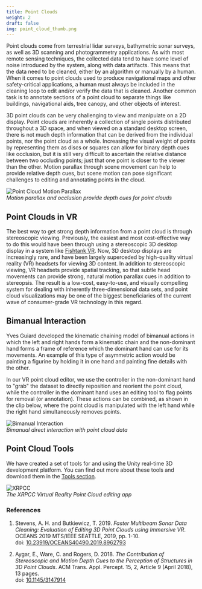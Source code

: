 ```yaml
---
title: Point Clouds
weight: 2
draft: false
img: point_cloud_thumb.png
---
```


Point clouds come from terrestrial lidar surveys, bathymetric sonar surveys, as well as 3D scanning and photogrammetry applications. As with most remote sensing techniques, the collected data tend to have some level of noise introduced by the system, along with data artifacts. This means that the data need to be cleaned, either by an algorithm or manually by a human. When it comes to point clouds used to produce navigational maps and other safety-critical applications, a human must always be included in the cleaning loop to edit and/or verify the data that is cleaned. Another common task is to annotate sections of a point cloud to separate things like buildings, navigational aids, tree canopy, and other objects of interest.

3D point clouds can be very challenging to view and manipulate on a 2D display. Point clouds are inherently a collection of single points distributed throughout a 3D space, and when viewed on a standard desktop screen, there is not much depth information that can be derived from the individual points, nor the point cloud as a whole. Increasing the visual weight of points by representing them as discs or squares can allow for binary depth cues like occlusion, but it is still very difficult to ascertain the relative distance between two occluding points; just that one point is closer to the viewer than the other. Motion parallax through scene movement can help to provide relative depth cues, but scene motion can pose significant challenges to editing and annotating points in the cloud.

![Point Cloud Motion Parallax](motion_parallax.gif)  
_Motion parallax and occlusion provide depth cues for point clouds_

## Point Clouds in VR

The best way to get strong depth information from a point cloud is through stereoscopic viewing. Previously, the easiest and most cost-effective way to do this would have been through using a stereoscopic 3D desktop display in a system like [Fishtank VR](/projects/fishtank_vr). Now, 3D desktop displays are increasingly rare, and have been largely superceded by high-quality virtual reality (VR) headsets for viewing 3D content. In addition to stereoscopic viewing, VR headsets provide spatial tracking, so that subtle head movements can provide strong, natural motion parallax cues in addition to stereopsis. The result is a low-cost, easy-to-use, and visually compelling system for dealing with inherently three-dimensional data sets, and point cloud visualizations may be one of the biggest beneficiaries of the current wave of consumer-grade VR technology in this regard.

## Bimanual Interaction

Yves Guiard developed the kinematic chaining model of bimanual actions in which the left and right hands form a kinematic chain and the non-dominant hand forms a frame of reference which the dominant hand can use for its movements. An example of this type of asymmetric action would be painting a figurine by holding it in one hand and painting fine details with the other.

In our VR point cloud editor, we use the controller in the non-dominant hand to "grab" the dataset to directly reposition and reorient the point cloud, while the controller in the dominant hand uses an editing tool to flag points for removal (or annotation). These actions can be combined, as shown in the clip below, where the point cloud is manipulated with the left hand while the right hand simultaneously removes points.

![Bimanual Interaction](bimanual.gif)  
_Bimanual direct interaction with point cloud data_

## Point Cloud Tools

We have created a set of tools for and using the Unity real-time 3D development platform. You can find out more about these tools and download them in the [Tools section](/tools).

![XRPCC](/tools/point_cloud_editor/xrpcc.gif)  
_The XRPCC Virtual Reality Point Cloud editing app_

### References

1. Stevens, A. H. and Butkiewicz, T. 2019. _Faster Multibeam Sonar Data Cleaning: Evaluation of Editing 3D Point Clouds using Immersive VR_. OCEANS 2019 MTS/IEEE SEATTLE, 2019, pp. 1-10.  
doi: [10.23919/OCEANS40490.2019.8962793](http://dx.doi.org/10.23919/OCEANS40490.2019.8962793)

2. Aygar, E., Ware, C. and Rogers, D. 2018. _The Contribution of Stereoscopic and Motion Depth Cues to the Perception of Structures in 3D Point Clouds_. ACM Trans. Appl. Percept. 15, 2, Article 9 (April 2018), 13 pages.  
doi: [10.1145/3147914](https://doi.org/10.1145/3147914)